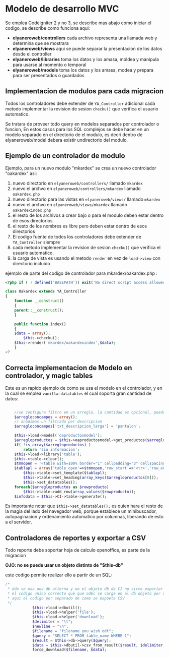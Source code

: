 
# Modelo de desarrollo MVC

Se emplea Codeigniter 2 y no 3, se describe mas abajo como iniciar el codigo, se describe como funciona aqui:

* **elyaneroweb/controllers** cada archivo representa una llamada web y determina que se mostrara
* **elyaneroweb/views** aqui se puede separar la presentacion de los datos desde el controller
* **elyaneroweb/libraries** toma los datos y los amasa, moldea y manipula para usarse al momento o temporal
* **elyaneroweb/models** toma los datos y los amasa, modea y prepara para ser presentados o guardados

## Implementacion de modulos para cada migracion

Todos los controladores debe extender de `YA_Controller` adicional 
cada metodo implementar la revision de sesion `checku()` que verifica el usuario automatico.

Se tratara de proveer todo query en modelos separados por controlador o funcion, 
En estos casos para los SQL complejos se debe hacer en un modelo separado en el directorio 
de el modulo, es decri dentro de elyaneroweb/model debera existir undirectorio del modulo.

## Ejemplo de un controlador de modulo

Ejemplo, para un nuevo modulo "mkardex" se crea un nuevo controlador "oakardex" asi:

1. nuevo directorio  en `elyaneroweb/controllers/` llamado `mkardex`
2. nuevo el archvo en `elyaneroweb/controllers/mkardex` llamado `oakardex.php`
3. nuevo directorio para las vistas en `elyaneroweb/views/` llamado `mkardex`
4. nuevo el archvo en `elyaneroweb/views/mkardex` llamado `oakardexindex.php`
5. el resto de los archivos a crear bajo o para el modulo deben estar dentro de esos directorios
6. el resto de los nombres es libre pero deben estar dentro de esos directorios
7. El codigo fuente de todos los controladores debe extender de `YA_Controller` siempre
8. cada metodo implementar la revision de sesion `checku()` que verifica el usuario automatico.
9. la carga de vista es usando el metodo `render` en vez de `load->view` con directorio incluido

ejemplo de parte del codigo de controlador para mkardex/oakardex.php :

``` php
<?php if ( ! defined('BASEPATH')) exit('No direct script access allowed');

class Oakardex extends YA_Controller 
{
    function __construct()
    {
	parent::__construct();
    }

    public function index()
    {
	$data = array();
        $this->checku();
	$this->render('mkardex/oakardexindex',$data);
    }
<?
```

## Correcta implementacion de Modelo en controlador, y magic tables

Este es un rapido ejemplo de como se usa el modelo en el controlador, 
y en la cual se emplea `vanilla-datatables` el cual soporta gran cantidad de datos:

``` php

    //se configura filtro en un arreglo, la cantidad es opcional, puede pasarse nulo
    $arregloconcampos = array();
    // anadimos un filtrado por descripcion
    $arregloconcampos['txt_descripcion_larga'] = 'pantalon';

    $this->load->model('oaproductosmodel');
    $arregloproductos = $this->oaproductosmodel->get_productos($arregloconcampos);
    if( !is_array($arregloproductos) )
        return 'sin informacion';
    $this->load->library('table');
    $this->table->clear();
    $tmmopen = '<table with=100% border="1" cellpadding="3" cellspacing="3" style="border=1px;"  >';
    $tablapl = array('table_open'=>$tmmopen,'row_start'=>'<tr>','row_end'=>'</tr>','cell_start'=>'<td>','cell_end'=>'</td>','table_close'=>'</table>');
        $this->table->set_template($tablapl);
        $this->table->set_heading(array_keys($arregloproductos[0]));
        $this->set_datatables();
    foreach($arregloproductos as $rowproducto)
        $this->table->add_row(array_values($rowproducto));
    $infodata = $this->CI->table->generate();
```

Es importante notar que `$this->set_datatables();` es quien hara el resto de la magia 
del lado del navegador web, porque establece un minibuscador, autopaginacion y ordenamiento 
automatico por columnas, liberando de esto a el servidor.

## Controladores de reportes y exportar a CSV

Todo reporte debe soportar hoja de calculo openoffice, es parte de la migracion

**OJO: no se puede usar un objeto distinto de "$this-db"**

este codigo permite realizar ello a partir de un SQL:

``` php
/*
 * ddo se usa una db alterna y no el objeto db de CI no sirve exportar
 * el codigo unico correcto que que odbc se carge en al db objeto por defecto
 * aqui el codigo por separado de como se expoeta CSV
 */
	        $this->load->dbutil();
	        $this->load->helper('file');
	        $this->load->helper('download');
	        $delimiter = "\t";
	        $newline = "\n";
	        $filename = "filename_you_wish.odt";
	        $query = "SELECT * FROM table_name WHERE 1";
	        $result = $this->db->query($query);
	        $data = $this->dbutil->csv_from_result($result, $delimiter, $newline);
	        force_download($filename, $data);

```
